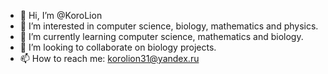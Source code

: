 - 👋 Hi, I’m @KoroLion
- 👀 I’m interested in computer science, biology, mathematics and physics.
- 🌱 I’m currently learning computer science, mathematics and biology.
- 💞️ I’m looking to collaborate on biology projects.
- 📫 How to reach me: korolion31@yandex.ru
